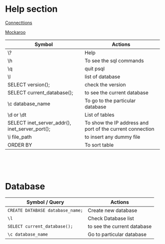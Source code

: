 # Help section

[Connecttions](https://www.postgresqltutorial.com/postgresql-getting-started/connect-to-postgresql-database/)

[Mockaroo](https://www.mockaroo.com/)

| Symbol                                         | Actions                                                   |
| ---------------------------------------------- | --------------------------------------------------------- |
| \\?                                            | Help                                                      |
| \\h                                            | To see the sql commands                                   |
| \\q                                            | quit psql                                                 |
| \\l                                            | list of database                                          |
| SELECT version();                              | check the version                                         |
| SELECT current_database();                     | to see the current database                               |
| \\c database_name                              | To go to the particular database                          |
| \\d or \\dt                                    | List of tables                                            |
| SELECT inet_server_addr(), inet_server_port(); | To show the IP address and port of the current connection |
| \\i file_path                                  | to insert any dummy file                                  |
| ORDER BY                                       | To sort table                                             |

&nbsp;

&nbsp;

# Database

| Symbol / Query                   | Actions                     |
| -------------------------------- | --------------------------- |
| `CREATE DATABASE database_name;` | Create new database         |
| `\l`                             | Check Database list         |
| `SELECT current_database();`     | to see the current database |
| `\c database_name`               | Go to particular database   |

&nbsp;

&nbsp;

&nbsp;

&nbsp;

&nbsp;

&nbsp;
